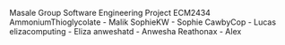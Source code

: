 Masale Group Software Engineering Project ECM2434
AmmoniumThioglycolate - Malik
SophieKW - Sophie
CawbyCop - Lucas
elizacomputing - Eliza
anweshatd - Anwesha
Reathonax - Alex
